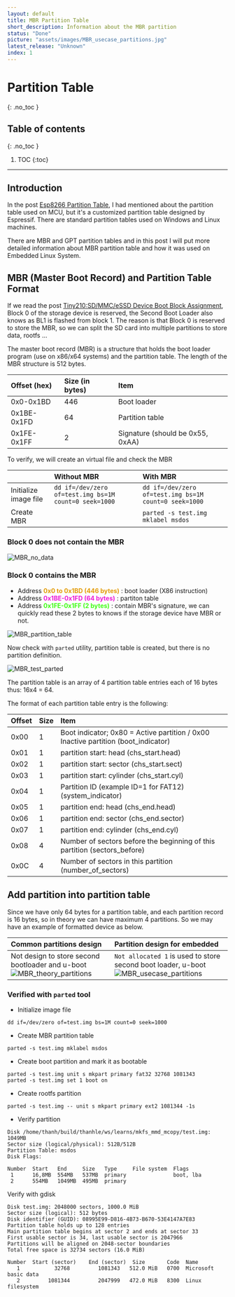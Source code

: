 ```yaml
---
layout: default
title: MBR Partition Table
short_description: Information about the MBR partition
status: "Done"
picture: "assets/images/MBR_usecase_partitions.jpg"
latest_release: "Unknown"
index: 1
---
```


# Partition Table

{: .no_toc }

## Table of contents
{: .no_toc }

1. TOC
{:toc}

-----------------------------------
## Introduction

In the post [Esp8266 Partition Table](../embedded/esp8266_flash_map.html), I had mentioned about the partition table used on MCU, but it's a customized partition table designed by Espressif. There are standard partition tables used on Windows and Linux machines.

There are MBR and GPT partition tables and in this post I will put more detailed information about MBR partition table and how it was used on Embedded Linux System.

## MBR (Master Boot Record) and Partition Table Format

If we read the post [Tiny210:SD/MMC/eSSD Device Boot Block Assignment](../embedded/tiny210_information.html), Block 0 of the storage device is reserved, the Second Boot Loader also knows as BL1 is flashed from block 1. The reason is that Block 0  is reserved to store the MBR, so we can split the SD card into multiple partitions to store data, rootfs ...

The master boot record (MBR) is a structure that holds the boot loader program (use on x86/x64 systems) and the partition table. The length of the MBR structure is 512 bytes.

|Offset (hex)|Size (in bytes)|Item|
|:-------------|:------------- |:---|
|0x0-0x1BD|446|Boot loader|
|0x1BE-0x1FD|64|Partition table|
|0x1FE-0x1FF|2|Signature (should be 0x55, 0xAA)|

To verify, we will create an virtual file and check the MBR

||Without MBR|With MBR|
|:-------------|:------------- |:---|
|Initialize image file|`dd if=/dev/zero of=test.img bs=1M count=0 seek=1000`|`dd if=/dev/zero of=test.img bs=1M count=0 seek=1000`|
|Create MBR||`parted -s test.img mklabel msdos`|

### Block 0 does not contain the MBR

![MBR_no_data](../../assets/images/MBR_no_data.jpg)

### Block 0 contains the MBR

- Address<span style="color:#e39c09"> <b>0x0 to 0x1BD (446 bytes)</b></span> : boot loader (X86 instruction)
- Address<span style="color:#ed1bd7"> <b>0x1BE-0x1FD (64 bytes)</b></span> : partiton table
- Address<span style="color:#41fd16"> <b>0x1FE-0x1FF (2 bytes)</b></span> : contain MBR's signature, we can quickly read these 2 bytes to knows if the storage device have MBR or not.

![MBR_partition_table](../../assets/images/MBR_partition_table.jpg)

Now check with `parted` utility, partition table is created, but there is no partition definition.

![MBR_test_parted](../../assets/images/MBR_test_parted.jpg)

The partition table is an array of 4 partition table entries each of 16 bytes thus: 16x4 = 64.

The format of each partition table entry is the following:

|Offset|Size|Item|
|:-------------|:------------- |:---|
|0x00|1|Boot indicator; 0x80 = Active partition / 0x00 Inactive partition (boot_indicator)|
|0x01|1|partition start: head (chs_start.head)|
|0x02|1|partition start: sector (chs_start.sect)|
|0x03|1|partition start: cylinder (chs_start.cyl)|
|0x04|1|Partition ID (example ID=1 for FAT12) (system_indicator)|
|0x05|1|partition end: head (chs_end.head)|
|0x06|1|partition end: sector (chs_end.sector)|
|0x07|1|partition end: cylinder (chs_end.cyl)|
|0x08|4|Number of sectors before the beginning of this partition (sectors_before)|
|0x0C|4|Number of sectors in this partition (number_of_sectors)|

## Add partition into partition table

Since we have only 64 bytes for a partition table, and each partition record is 16 bytes, so in theory we can have maximum 4 partitions. So we may have an example of formatted device as below.

|Common partitions design|Partition design for embedded |
|:---|:---|
|Not design to store second bootloader and u-boot<br>![MBR_theory_partitions](../../assets/images/MBR_theory_partitions.jpg)|`Not allocated 1` is used to store second boot loader, u-boot<br>![MBR_usecase_partitions](../../assets/images/MBR_usecase_partitions.jpg)|

### Verified with `parted` tool

- Initialize image file

```
dd if=/dev/zero of=test.img bs=1M count=0 seek=1000
```

- Create MBR partition table

```
parted -s test.img mklabel msdos
```

- Create boot partition and mark it as bootable

```
parted -s test.img unit s mkpart primary fat32 32768 1081343
parted -s test.img set 1 boot on
```

- Create rootfs partition

```
parted -s test.img -- unit s mkpart primary ext2 1081344 -1s
```

- Verify partition

```
Disk /home/thanh/build/thanhle/ws/learns/mkfs_mmd_mcopy/test.img: 1049MB
Sector size (logical/physical): 512B/512B
Partition Table: msdos
Disk Flags:

Number  Start   End     Size   Type     File system  Flags
 1      16,8MB  554MB   537MB  primary               boot, lba
 2      554MB   1049MB  495MB  primary

```

Verify with gdisk

```
Disk test.img: 2048000 sectors, 1000.0 MiB
Sector size (logical): 512 bytes
Disk identifier (GUID): 08995E99-D816-4B73-B670-53E4147A7E83
Partition table holds up to 128 entries
Main partition table begins at sector 2 and ends at sector 33
First usable sector is 34, last usable sector is 2047966
Partitions will be aligned on 2048-sector boundaries
Total free space is 32734 sectors (16.0 MiB)

Number  Start (sector)    End (sector)  Size       Code  Name
   1           32768         1081343   512.0 MiB   0700  Microsoft basic data
   2         1081344         2047999   472.0 MiB   8300  Linux filesystem
```
